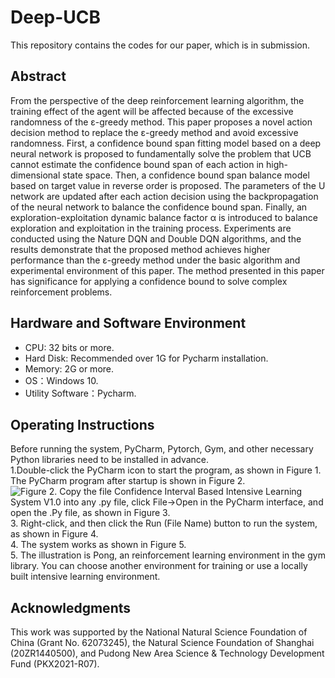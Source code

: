 # Deep-UCB
This repository contains the codes for our paper, which is in submission.
## Abstract
From the perspective of the deep reinforcement learning algorithm, the training effect of the agent will be affected because of the excessive randomness of the ε-greedy method. This paper proposes a novel action decision method to replace the ε-greedy method and avoid excessive randomness. First, a confidence bound span fitting model based on a deep neural network is proposed to fundamentally solve the problem that UCB cannot estimate the confidence bound span of each action in high-dimensional state space. Then, a confidence bound span balance model based on target value in reverse order is proposed. The parameters of the U network are updated after each action decision using the backpropagation of the neural network to balance the confidence bound span. Finally, an exploration-exploitation dynamic balance factor α is introduced to balance exploration and exploitation in the training process. Experiments are conducted using the Nature DQN and Double DQN algorithms, and the results demonstrate that the proposed method achieves higher performance than the ε-greedy method under the basic algorithm and experimental environment of this paper. The method presented in this paper has significance for applying a confidence bound to solve complex reinforcement problems.
## Hardware and Software Environment
-	CPU: 32 bits or more.
-	Hard Disk: Recommended over 1G for Pycharm installation.
-	Memory: 2G or more.
-	OS：Windows 10.
-	Utility Software：Pycharm.
## Operating Instructions
Before running the system, PyCharm, Pytorch, Gym, and other necessary Python libraries need to be installed in advance.  
1.Double-click the PyCharm icon to start the program, as shown in Figure 1. The PyCharm program after startup is shown in Figure 2.  
![Figure](https://images2015.cnblogs.com/blog/855959/201704/855959-20170411085213876-1710178644.png)
2. Copy the file Confidence Interval Based Intensive Learning System V1.0 into any .py file, click File->Open in the PyCharm interface, and open the .Py file, as shown in Figure 3.  
3. Right-click, and then click the Run (File Name) button to run the system, as shown in Figure 4.  
4. The system works as shown in Figure 5.  
5. The illustration is Pong, an reinforcement learning environment in the gym library. You can choose another environment for training or use a locally built intensive learning environment.
## Acknowledgments
This work was supported by the National Natural Science Foundation of China (Grant No. 62073245), the Natural Science Foundation of Shanghai (20ZR1440500), and Pudong New Area Science & Technology Development Fund (PKX2021-R07).
